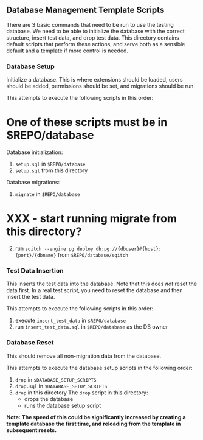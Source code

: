 ## Database Management Template Scripts

There are 3 basic commands that need to be run to use the testing database. We need to be able to initialize the database with the correct structure, insert test data, and drop test data. This directory contains default scripts that perform these actions, and serve both as a sensible default and a template if more control is needed.

### Database Setup
Initialize a database. This is where extensions should be loaded, users should be added, permissions should be set, and migrations should be run.

This attempts to execute the following scripts in this order:

# One of these scripts must be in $REPO/database
Database initialization:
1) `setup.sql` in `$REPO/database`
2) `setup.sql` from this directory

Database migrations:
1) `migrate` in `$REPO/database`
# XXX - start running migrate from this directory?
2) run `sqitch --engine pg deploy db:pg://{dbuser}@{host}:{port}/{dbname}` from `$REPO/database/sqitch`

### Test Data Insertion
This inserts the test data into the database. Note that this does *not* reset the data first. In a real test script, you need to reset the database and then insert the test data.

This attempts to execute the following scripts in this order:
1) execute `insert_test_data` in `$REPO/database`
2) run `insert_test_data.sql` in `$REPO/database` as the DB owner

### Database Reset
This should remove all non-migration data from the database.

This attempts to execute the database setup scripts in the following order:
1) `drop` in `$DATABASE_SETUP_SCRIPTS`
2) `drop.sql` in `$DATABASE_SETUP_SCRIPTS`
3) `drop` in this directory
The `drop` script in this directory:
   - drops the database
   - runs the database setup script

**Note: The speed of this could be significantly increased by creating a template database the first time, and reloading from the template in subsequent resets.**

